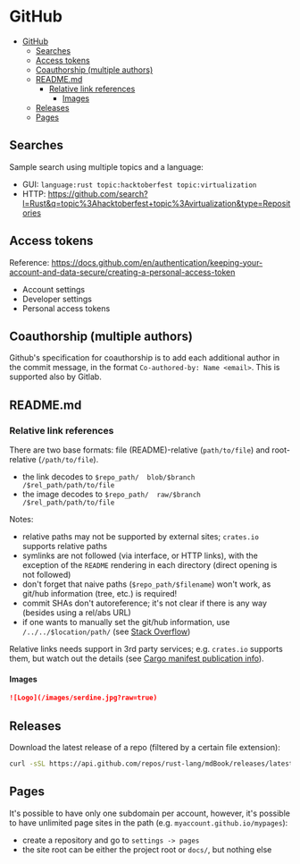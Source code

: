 # GitHub

- [GitHub](#github)
  - [Searches](#searches)
  - [Access tokens](#access-tokens)
  - [Coauthorship (multiple authors)](#coauthorship-multiple-authors)
  - [README.md](#readmemd)
    - [Relative link references](#relative-link-references)
      - [Images](#images)
  - [Releases](#releases)
  - [Pages](#pages)

## Searches

Sample search using multiple topics and a language:

- GUI: `language:rust topic:hacktoberfest topic:virtualization`
- HTTP: https://github.com/search?l=Rust&q=topic%3Ahacktoberfest+topic%3Avirtualization&type=Repositories

## Access tokens

Reference: https://docs.github.com/en/authentication/keeping-your-account-and-data-secure/creating-a-personal-access-token

- Account settings
- Developer settings
- Personal access tokens

## Coauthorship (multiple authors)

Github's specification for coauthorship is to add each additional author in the commit message, in the format `Co-authored-by: Name <email>`. This is supported also by Gitlab.

## README.md

### Relative link references

There are two base formats: file (README)-relative (`path/to/file`) and root-relative (`/path/to/file`).

- the link decodes to  `$repo_path/  blob/$branch  /$rel_path/path/to/file`
- the image decodes to `$repo_path/  raw/$branch   /$rel_path/path/to/file`

Notes:

- relative paths may not be supported by external sites; `crates.io` supports relative paths
- symlinks are not followed (via interface, or HTTP links), with the exception of the `README` rendering in each directory (direct opening is not followed)
- don't forget that naive paths (`$repo_path/$filename`) won't work, as git/hub information (tree, etc.) is required!
- commit SHAs don't autoreference; it's not clear if there is any way (besides using a rel/abs URL)
- if one wants to manually set the git/hub information, use `/../../$location/path/` (see [Stack Overflow](https://stackoverflow.com/a/40440270/210029))

Relative links needs support in 3rd party services; e.g. `crates.io` supports them, but watch out the details (see [Cargo manifest publication info](rust_tooling.md#cargo-manifest-for-publication)).

#### Images

```md
![Logo](/images/serdine.jpg?raw=true)
```

## Releases

Download the latest release of a repo (filtered by a certain file extension):

```sh
curl -sSL https://api.github.com/repos/rust-lang/mdBook/releases/latest | jq --raw-output '.assets[] | .browser_download_url' | grep 'linux-gnu.tar.gz$'
```

## Pages

It's possible to have only one subdomain per account, however, it's possible to have unlimited page sites in the path (e.g. `myaccount.github.io/mypages`):

- create a repository and go to `settings -> pages`
- the site root can be either the project root or `docs/`, but nothing else
